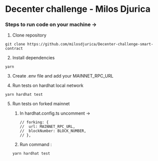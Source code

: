 # Decenter challenge - Milos Djurica

### Steps to run code on your machine -> 

1. Clone repository
```
git clone https://github.com/milosdjurica/Decenter-challenge-smart-contract
```


2. Install dependencies
```
yarn
```

3. Create .env file and add your MAINNET_RPC_URL


4. Run tests on hardhat local network
```
yarn hardhat test
```

5. Run tests on forked mainnet
    1. In hardhat.config.ts uncomment -> 	
        ```
        // forking: {
        // 	url: MAINNET_RPC_URL,
        // 	blockNumber: BLOCK_NUMBER,
        // },
        ```

    2. Run command : 
    ```
    yarn hardhat test
    ```


